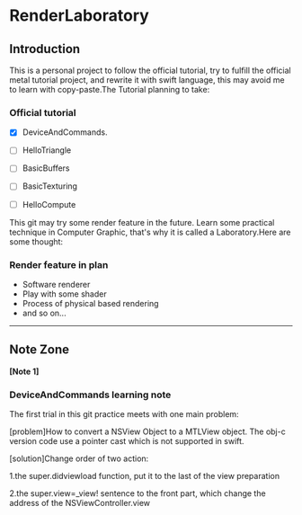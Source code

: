# RenderLaboratory

## Introduction
This is a personal project to follow the official tutorial, try to fulfill the official metal tutorial project, and rewrite it with swift language, this may avoid me to learn with copy-paste.The Tutorial planning to take:

### Official tutorial
- [x] DeviceAndCommands.
- [ ] HelloTriangle
- [ ] BasicBuffers
- [ ] BasicTexturing
- [ ] HelloCompute


This git may try some render feature in the future. Learn some practical technique in Computer Graphic, that's why it is called a Laboratory.Here are some thought:

### Render feature in plan
- Software renderer
- Play with some shader
- Process of physical based rendering
- and so on...


---

## Note Zone
**[Note 1]**
### DeviceAndCommands learning note
The first trial in this git practice meets with one main problem:

[problem]How to convert a NSView Object to a MTLView object.
The obj-c version code use a pointer cast which is not supported in swift.

[solution]Change order of two action: 

1.the super.didviewload function, put it to the last of the view preparation

2.the super.view=_view! sentence to the front part, which change the address of the NSViewController.view 

